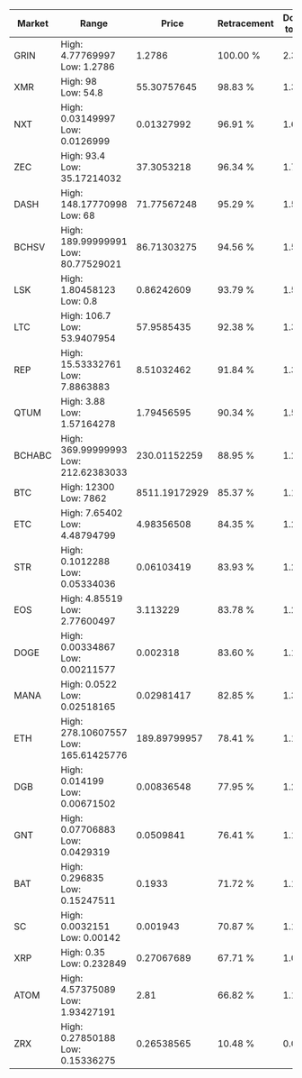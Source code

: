 | Market | Range | Price| Retracement | Doubles to 50% |
| --- | --- | --- | --- | --- |
| GRIN | High: 4.77769997<br />Low: 1.2786 | 1.2786 | 100.00 % | 2.37 |
| XMR | High: 98<br />Low: 54.8 | 55.30757645 | 98.83 % | 1.38 |
| NXT | High: 0.03149997<br />Low: 0.0126999 | 0.01327992 | 96.91 % | 1.66 |
| ZEC | High: 93.4<br />Low: 35.17214032 | 37.3053218 | 96.34 % | 1.72 |
| DASH | High: 148.17770998<br />Low: 68 | 71.77567248 | 95.29 % | 1.51 |
| BCHSV | High: 189.99999991<br />Low: 80.77529021 | 86.71303275 | 94.56 % | 1.56 |
| LSK | High: 1.80458123<br />Low: 0.8 | 0.86242609 | 93.79 % | 1.51 |
| LTC | High: 106.7<br />Low: 53.9407954 | 57.9585435 | 92.38 % | 1.39 |
| REP | High: 15.53332761<br />Low: 7.8863883 | 8.51032462 | 91.84 % | 1.38 |
| QTUM | High: 3.88<br />Low: 1.57164278 | 1.79456595 | 90.34 % | 1.52 |
| BCHABC | High: 369.99999993<br />Low: 212.62383033 | 230.01152259 | 88.95 % | 1.27 |
| BTC | High: 12300<br />Low: 7862 | 8511.19172929 | 85.37 % | 1.18 |
| ETC | High: 7.65402<br />Low: 4.48794799 | 4.98356508 | 84.35 % | 1.22 |
| STR | High: 0.1012288<br />Low: 0.05334036 | 0.06103419 | 83.93 % | 1.27 |
| EOS | High: 4.85519<br />Low: 2.77600497 | 3.113229 | 83.78 % | 1.23 |
| DOGE | High: 0.00334867<br />Low: 0.00211577 | 0.002318 | 83.60 % | 1.18 |
| MANA | High: 0.0522<br />Low: 0.02518165 | 0.02981417 | 82.85 % | 1.30 |
| ETH | High: 278.10607557<br />Low: 165.61425776 | 189.89799957 | 78.41 % | 1.17 |
| DGB | High: 0.014199<br />Low: 0.00671502 | 0.00836548 | 77.95 % | 1.25 |
| GNT | High: 0.07706883<br />Low: 0.0429319 | 0.0509841 | 76.41 % | 1.18 |
| BAT | High: 0.296835<br />Low: 0.15247511 | 0.1933 | 71.72 % | 1.16 |
| SC | High: 0.0032151<br />Low: 0.00142 | 0.001943 | 70.87 % | 1.19 |
| XRP | High: 0.35<br />Low: 0.232849 | 0.27067689 | 67.71 % | 1.08 |
| ATOM | High: 4.57375089<br />Low: 1.93427191 | 2.81 | 66.82 % | 1.16 |
| ZRX | High: 0.27850188<br />Low: 0.15336275 | 0.26538565 | 10.48 % | 0.00 |
